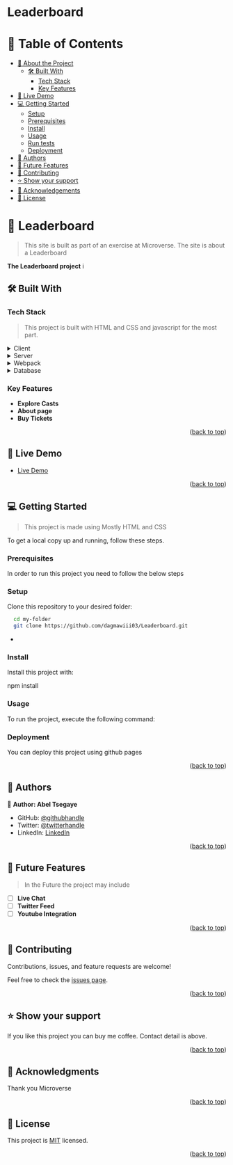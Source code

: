 # Leaderboard

<!-- TABLE OF CONTENTS -->

# 📗 Table of Contents

- [📖 About the Project](#about-project)
  - [🛠 Built With](#built-with)
    - [Tech Stack](#tech-stack)
    - [Key Features](#key-features)
- [🚀 Live Demo](#live-demo)
- [💻 Getting Started](#getting-started)
  - [Setup](#setup)
  - [Prerequisites](#prerequisites)
  - [Install](#install)
  - [Usage](#usage)
  - [Run tests](#run-tests)
  - [Deployment](#triangular_flag_on_post-deployment)
- [👥 Authors](#authors)
- [🔭 Future Features](#future-features)
- [🤝 Contributing](#contributing)
- [⭐️ Show your support](#support)
- [🙏 Acknowledgements](#acknowledgements)
- [📝 License](#license)

<!-- PROJECT DESCRIPTION -->

# 📖 Leaderboard <a name="about-project"></a>

> This site is built as part of an exercise at Microverse. The site is about a Leaderboard

**The Leaderboard project** i

## 🛠 Built With <a name="built-with"></a>

### Tech Stack <a name="tech-stack"></a>

> This project is built with HTML and CSS and javascript for the most part.

<details>
  <summary>Client</summary>
  <ul>
    <li><a href="#">HTML</a></li>
  </ul>
</details>

<details>
  <summary>Server</summary>
  <ul>
    <li><a href="#">Live server</a></li>
  </ul>
</details>

<details>
  <summary>Webpack</summary>
  <ul>
    <li><a href="#">webpack</a></li>
  </ul>
</details>

<details>
<summary>Database</summary>
  <ul>
    <li><a href="#">No Databse</a></li>
  </ul>
</details>

<!-- Features -->

### Key Features <a name="key-features"></a>

- **Explore Casts**
- **About page**
- **Buy Tickets**

<p align="right">(<a href="#readme-top">back to top</a>)</p>

<!-- LIVE DEMO -->

## 🚀 Live Demo <a name="live-demo"></a>

- [Live Demo]()

<p align="right">(<a href="#readme-top">back to top</a>)</p>

<!-- GETTING STARTED -->

## 💻 Getting Started <a name="getting-started"></a>

> This project is made using Mostly HTML and CSS

To get a local copy up and running, follow these steps.

### Prerequisites

In order to run this project you need to follow the below steps

### Setup

Clone this repository to your desired folder:

```sh
  cd my-folder
  git clone https://github.com/dagmawiii03/Leaderboard.git
```

-

### Install

Install this project with:

npm install

### Usage

To run the project, execute the following command:

<!--
Example command:

```sh
 index.html
```
--->

### Deployment

You can deploy this project using github pages

<p align="right">(<a href="#readme-top">back to top</a>)</p>

<!-- AUTHORS -->

## 👥 Authors <a name="authors"></a>

👤 **Author: Abel Tsegaye**

- GitHub: [@githubhandle](https://github.com/dagmawiii03)
- Twitter: [@twitterhandle](https://twitter.com/dag_mawi111)
- LinkedIn: [LinkedIn](https://linkedin.com/in/dagmawi-yohannes-b36488236)

<p align="right">(<a href="#readme-top">back to top</a>)</p>

<!-- FUTURE FEATURES -->

## 🔭 Future Features <a name="future-features"></a>

> In the Future the project may include

- [ ] **Live Chat**
- [ ] **Twitter Feed**
- [ ] **Youtube Integration**

<p align="right">(<a href="#readme-top">back to top</a>)</p>

<!-- CONTRIBUTING -->

## 🤝 Contributing <a name="contributing"></a>

Contributions, issues, and feature requests are welcome!

Feel free to check the [issues page](../../issues/).

<p align="right">(<a href="#readme-top">back to top</a>)</p>

<!-- SUPPORT -->

## ⭐️ Show your support <a name="support"></a>

If you like this project you can buy me coffee. Contact detail is above.

<p align="right">(<a href="#readme-top">back to top</a>)</p>

<!-- ACKNOWLEDGEMENTS -->

## 🙏 Acknowledgments <a name="acknowledgements"></a>

Thank you Microverse

<p align="right">(<a href="#readme-top">back to top</a>)</p>

<!-- LICENSE -->

## 📝 License <a name="license"></a>

This project is [MIT](./LICENSE) licensed.

<p align="right">(<a href="#readme-top">back to top</a>)</p>
